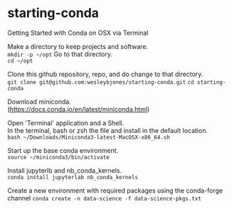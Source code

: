 # starting-conda
Getting Started with Conda on OSX via Terminal

Make a directory to keep projects and software.  
``mkdir -p ~/opt``
Go to that directory.  
``cd ~/opt``

Clone this github repository, repo, and do change to that directory.  
``git clone git@github.com:wesleybjones/starting-conda.git``
``cd starting-conda``

Download miniconda.  
(https://docs.conda.io/en/latest/miniconda.html)

Open 'Terminal' application and a Shell.  
In the terminal, bash or zsh the file and install in the default location.  
``bash ~/Downloads/Miniconda3-latest-MacOSX-x86_64.sh``

Start up the base conda environment.  
``source ~/miniconda3/bin/activate``

Install jupyterlb and nb_conda_kernels.  
``conda install jupyterlab nb_conda_kernels``

Create a new environment with required packages using the conda-forge channel
``conda create -n data-science -f data-science-pkgs.txt``
